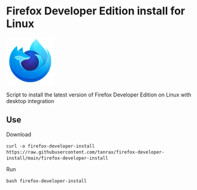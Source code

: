 # Firefox Developer Edition install for Linux

![Firefox Developer Edition](firefox-developer.png)

Script to install the latest version of Firefox Developer Edition on Linux with desktop integration

## Use

Download

``` shell
curl -o firefox-developer-install https://raw.githubusercontent.com/tanrax/firefox-developer-install/main/firefox-developer-install
```

Run

``` shell
bash firefox-developer-install
```
